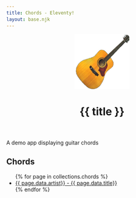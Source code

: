```yaml
---
title: Chords - Eleventy!
layout: base.njk
---
```


<header class="header">
    <span style="box-sizing: border-box; display: inline-block; overflow: hidden; width: initial; height: initial; background: rgba(0, 0, 0, 0) none repeat scroll 0% 0%; opacity: 1; border: 0px none; margin: 0px; padding: 0px; position: relative; max-width: 100%;">
        <span style="box-sizing: border-box; display: block; width: initial; height: initial; background: rgba(0, 0, 0, 0) none repeat scroll 0% 0%; opacity: 1; border: 0px none; margin: 0px; padding: 0px; max-width: 100%;">
            <img style="display: block; max-width: 100%; width: initial; height: initial; background: rgba(0, 0, 0, 0) none repeat scroll 0% 0%; opacity: 1; border: 0px none; margin: 0px; padding: 0px;" alt="" aria-hidden="true" src="data:image/svg+xml,%3csvg%20xmlns=%27http://www.w3.org/2000/svg%27%20version=%271.1%27%20width=%27144%27%20height=%27144%27/%3e">
        </span>
        <img class="borderCircle" alt="{{ title }}" src="/images/logo.jpg" style="position: absolute; inset: 0px; box-sizing: border-box; padding: 0px; border: medium none; margin: auto; display: block; width: 0px; height: 0px; min-width: 100%; max-width: 100%; min-height: 100%; max-height: 100%;">
    </span>
    <h1 class="heading2Xl">
        {{ title }}
    </h1>
    </header>
<section class="headingMd">
    <p>A demo app displaying guitar chords</p>
</section>
<section class="headingMd padding1px">
    <h2 class="headingLg">Chords</h2>
    <ul class="list">
{% for page in collections.chords %}
<li class="listItem">
    <a href="'{{ page.url | url }}'">{{ page.data.artist}} - {{ page.data.title}}</a>
</li>
{% endfor %}
</ul>
</section>